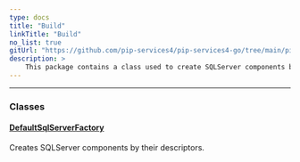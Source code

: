 ```yaml
---
type: docs
title: "Build"
linkTitle: "Build"
no_list: true
gitUrl: "https://github.com/pip-services4/pip-services4-go/tree/main/pip-services4-sqlserver-go"
description: >
    This package contains a class used to create SQLServer components based on their descriptors.
---
```

---
<div class="module-body"> 

### Classes

#### [DefaultSqlServerFactory](default_sqlserver_factory)
Creates SQLServer components by their descriptors.


</div>


